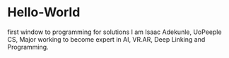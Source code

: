 # Hello-World
first window to programming for solutions
I am Isaac Adekunle, UoPeeple CS, Major working to become expert in AI, VR.AR, Deep Linking and Programming.
